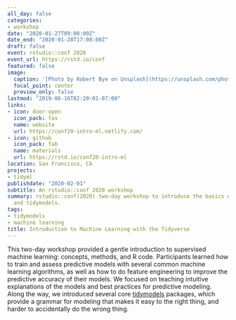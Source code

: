 ```yaml
---
all_day: false
categories:
- workshop
date: "2020-01-27T09:00:00Z"
date_end: "2020-01-28T17:00:00Z"
draft: false
event: rstudio::conf 2020
event_url: https://rstd.io/conf
featured: false
image:
  caption: '[Photo by Robert Bye on Unsplash](https://unsplash.com/photos/R-WtV-QyVnY)'
  focal_point: center
  preview_only: false
lastmod: "2019-06-16T02:20:01-07:00"
links:
- icon: door-open
  icon_pack: fas
  name: website
  url: https://conf20-intro-ml.netlify.com/
- icon: github
  icon_pack: fab
  name: materials
  url: https://rstd.io/conf20-intro-ml
location: San Francisco, CA
projects:
- tidyml
publishdate: "2020-02-01"
subtitle: An rstudio::conf 2020 workshop
summary: rstudio::conf(2020) two-day workshop to introduce the basics of machine learning
  and tidymodels.
tags:
- tidymodels
- machine learning
title: Introduction to Machine Learning with the Tidyverse
---
```


This two-day workshop provided a gentle introduction to supervised machine learning: concepts, methods, and R code. Participants learned how to train and assess predictive models with several common machine learning algorithms, as well as how to do feature engineering to improve the predictive accuracy of their models. We focused on teaching intuitive explanations of the models and best practices for predictive modeling. Along the way, we introduced several core [tidymodels](https://github.com/tidymodels) packages, which provide a grammar for modeling that makes it easy to the right thing, and harder to accidentally do the wrong thing.